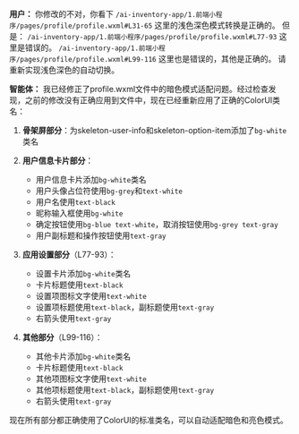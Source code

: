 **用户：** 
你修改的不对，你看下 `/ai-inventory-app/1.前端小程序/pages/profile/profile.wxml#L31-65`  这里的浅色深色模式转换是正确的。
 但是： `/ai-inventory-app/1.前端小程序/pages/profile/profile.wxml#L77-93`  这里是错误的。
 `/ai-inventory-app/1.前端小程序/pages/profile/profile.wxml#L99-116`  这里也是错误的，其他是正确的。
 请重新实现浅色深色的自动切换。

**智能体：** 
我已经修正了profile.wxml文件中的暗色模式适配问题。经过检查发现，之前的修改没有正确应用到文件中，现在已经重新应用了正确的ColorUI类名：

1. **骨架屏部分**：为skeleton-user-info和skeleton-option-item添加了`bg-white`类名

2. **用户信息卡片部分**：
   - 用户信息卡片添加`bg-white`类名
   - 用户头像占位符使用`bg-grey`和`text-white`
   - 用户名使用`text-black`
   - 昵称输入框使用`bg-white`
   - 确定按钮使用`bg-blue text-white`，取消按钮使用`bg-grey text-gray`
   - 用户副标题和操作按钮使用`text-gray`

3. **应用设置部分**（L77-93）：
   - 设置卡片添加`bg-white`类名
   - 卡片标题使用`text-black`
   - 设置项图标文字使用`text-white`
   - 设置项标题使用`text-black`，副标题使用`text-gray`
   - 右箭头使用`text-gray`

4. **其他部分**（L99-116）：
   - 其他卡片添加`bg-white`类名
   - 卡片标题使用`text-black`
   - 其他项图标文字使用`text-white`
   - 其他项标题使用`text-black`，副标题使用`text-gray`
   - 右箭头使用`text-gray`

现在所有部分都正确使用了ColorUI的标准类名，可以自动适配暗色和亮色模式。
